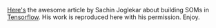 <a href="https://codesachin.wordpress.com/2015/11/28/self-organizing-maps-with-googles-tensorflow/">Here's</a> the awesome article by Sachin Joglekar about building SOMs in <a href="https://tensorflow.org">Tensorflow</a>. His work is reproduced here with his permission. Enjoy.
